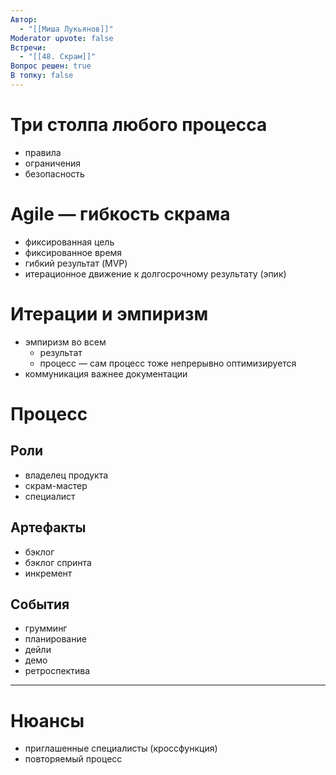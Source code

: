 ```yaml
---
Автор:
  - "[[Миша Лукьянов]]"
Moderator upvote: false
Встречи:
  - "[[48. Скрам]]"
Вопрос решен: true
В топку: false
---
```

# Три столпа любого процесса

- правила
- ограничения
- безопасность

# Agile — гибкость скрама

- фиксированная цель
- фиксированное время
- гибкий результат (MVP)
- итерационное движение к долгосрочному результату (эпик)

# Итерации и эмпиризм

- эмпиризм во всем
    - результат
    - процесс — сам процесс тоже непрерывно оптимизируется
- коммуникация важнее документации

# Процесс

## Роли

- владелец продукта
- скрам-мастер
- специалист

## Артефакты

- бэклог
- бэклог спринта
- инкремент

## События

- грумминг
- планирование
- дейли
- демо
- ретроспектива

---

# Нюансы

- приглашенные специалисты (кроссфункция)
- повторяемый процесс
